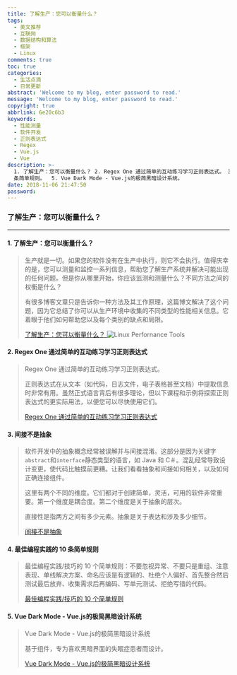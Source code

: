```yaml
---
title: 了解生产：您可以衡量什么？
tags:
  - 美文推荐
  - 互联网
  - 数据结构和算法
  - 框架
  - Linux
comments: true
toc: true
categories:
  - 生活点滴
  - 日常更新
abstract: 'Welcome to my blog, enter password to read.'
message: 'Welcome to my blog, enter password to read.'
copyright: true
abbrlink: 6e20c6b3
keywords:
  - 性能测量
  - 软件开发
  - 正则表达式
  - Regex
  - Vue.js
  - Vue
description: >-
  1. 了解生产：您可以衡量什么？ 2. Regex One 通过简单的互动练习学习正则表达式。 3. 间接不是抽象。4. 最佳编程实践的 10
  条简单规则。  5. Vue Dark Mode - Vue.js的极简黑暗设计系统。
date: 2018-11-06 21:47:50
password:
---
```

<script type="text/javascript" src="/js/src/bai.js"></script>

### 了解生产：您可以衡量什么？
---
#### 1. 了解生产：您可以衡量什么？
> 生产就是一切。如果您的软件没有在生产中执行，则它不会执行。值得庆幸的是，您可以测量和监控一系列信息，帮助您了解生产系统并解决可能出现的任何问题。但是你从哪里开始，你应该监测和测量什么？不同方法之间的权衡是什么？
>
> 有很多博客文章只是告诉你一种方法及其工作原理，这篇博文解决了这个问题，因为它总结了你可以从生产环境中收集的不同类型的性能相关信息。它着眼于他们如何帮助您以及每个类别的缺点和局限。
>
> [了解生产：您可以衡量什么？ ](https://www.opsian.com/blog/understanding-production-what-can-you-measure/)
> ![Linux Perfornance Tools](https://i.imgur.com/zKFBfmv.png)

#### 2. Regex One 通过简单的互动练习学习正则表达式
> Regex One 通过简单的互动练习学习正则表达式。
>
> 正则表达式在从文本（如代码，日志文件，电子表格甚至文档）中提取信息时非常有用。虽然正式语言背后有很多理论，但以下课程和示例将探索正则表达式的更实际用法，以便您可以尽快使用它们。
>
> [ Regex One 通过简单的互动练习学习正则表达式](https://regexone.com/)

#### 3. 间接不是抽象
> 软件开发中的抽象概念经常被误解并与间接混淆。这部分是因为关键字`abstract`和`interface`静态类型的语言，如 Java 和 C＃。混乱经常导致设计变更，使代码比触摸前更糟。让我们看看抽象和间接如何相关，以及如何正确连接组件。
>
> 这里有两个不同的维度。它们都对于创建简单，灵活，可用的软件非常重要。第一个维度是耦合度。第二个维度是关于抽象的层次。
>
> 直接性是指两方之间有多少元素。抽象是关于表达和涉及多少细节。
>
> [间接不是抽象](https://www.silasreinagel.com/blog/2018/10/30/indirection-is-not-abstraction/)

#### 4. 最佳编程实践的 10 条简单规则
> 最佳编程实践/技巧的 10 个简单规则：不要忽视异常、不要只是重组、注意表现、单线解决方案、命名应该是有逻辑的、杜绝个人偏好、首先整合然后测试最后放弃、收集需求后再编码、写单元测试、拒绝写错的代码。
>
> [最佳编程实践/技巧的 10 个简单规则](https://codinginfinite.com/ten-best-programming-practices-tips-tricks/)

#### 5. Vue Dark Mode - Vue.js的极简黑暗设计系统
> Vue Dark Mode - Vue.js的极简黑暗设计系统
>
> 基于组件，专为喜欢黑暗界面的失眠症患者而设计。
>
> [Vue Dark Mode - Vue.js的极简黑暗设计系统](https://www.vuedarkmode.com/)

